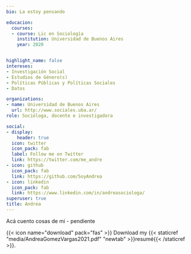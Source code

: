 ```yaml
---
bio: La estoy pensando

educacion:
  courses:
  - course: Lic en Sociología
    institution: Universidad de Buenos Aires
    year: 2020


highlight_name: false
intereses:
- Investigación Social
- Estudios de Género(s)
- Políticas Públicas y Políticas Sociales
- Datos

organizations:
- name: Universidad de Buenos Aires  
  url: http://www.sociales.uba.ar/
role: Socióloga, docente e investigadora

social:
- display:
    header: true
  icon: twitter
  icon_pack: fab
  label: Follow me on Twitter
  link: https://twitter.com/me_andre
- icon: github
  icon_pack: fab
  link: https://github.com/SoyAndrea
- icon: linkedin
  icon_pack: fab
  link: https://www.linkedin.com/in/andreasociologa/
superuser: true
title: Andrea
---
```


Acá cuento cosas de mi - pendiente

{{< icon name="download" pack="fas" >}} Download my {{< staticref "media/AndreaGomezVargas2021.pdf" "newtab" >}}resumé{{< /staticref >}}.
